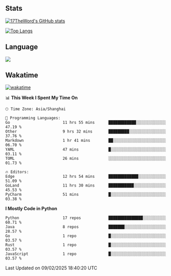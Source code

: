 ## Stats

[![17TheWord's GitHub stats](https://github-readme-stats.vercel.app/api?username=17TheWord&count_private=true&show_icons=true)](https://github.com/anuraghazra/github-readme-stats)

[![Top Langs](https://github-readme-stats.vercel.app/api/top-langs/?username=17TheWord&layout=compact&hide=html)](https://github.com/anuraghazra/github-readme-stats)

## Language

<img align="center" src="https://github-readme-stats-theword.vercel.app/api/wakatime?username=559772f0-9c03-4114-9e11-1b4b8b998e10&layout=compact&theme=dracula&hide_border=true">

## Wakatime

[![wakatime](https://wakatime.com/badge/user/559772f0-9c03-4114-9e11-1b4b8b998e10.svg)](https://wakatime.com/@559772f0-9c03-4114-9e11-1b4b8b998e10)

<!--START_SECTION:waka-->
📊 **This Week I Spent My Time On** 

```text
🕑︎ Time Zone: Asia/Shanghai

💬 Programming Languages: 
Go                       11 hrs 55 mins      ████████████░░░░░░░░░░░░░   47.19 % 
Other                    9 hrs 32 mins       █████████░░░░░░░░░░░░░░░░   37.76 % 
Markdown                 1 hr 41 mins        ██░░░░░░░░░░░░░░░░░░░░░░░   06.70 % 
YAML                     47 mins             █░░░░░░░░░░░░░░░░░░░░░░░░   03.11 % 
TOML                     26 mins             ░░░░░░░░░░░░░░░░░░░░░░░░░   01.73 % 

🔥 Editors: 
Edge                     12 hrs 54 mins      █████████████░░░░░░░░░░░░   51.09 % 
GoLand                   11 hrs 30 mins      ███████████░░░░░░░░░░░░░░   45.53 % 
PyCharm                  51 mins             █░░░░░░░░░░░░░░░░░░░░░░░░   03.38 % 
```

**I Mostly Code in Python** 

```text
Python                   17 repos            ███████████████░░░░░░░░░░   60.71 % 
Java                     8 repos             ███████░░░░░░░░░░░░░░░░░░   28.57 % 
Go                       1 repo              █░░░░░░░░░░░░░░░░░░░░░░░░   03.57 % 
Rust                     1 repo              █░░░░░░░░░░░░░░░░░░░░░░░░   03.57 % 
JavaScript               1 repo              █░░░░░░░░░░░░░░░░░░░░░░░░   03.57 % 
```




 Last Updated on 09/02/2025 18:40:20 UTC
<!--END_SECTION:waka-->
